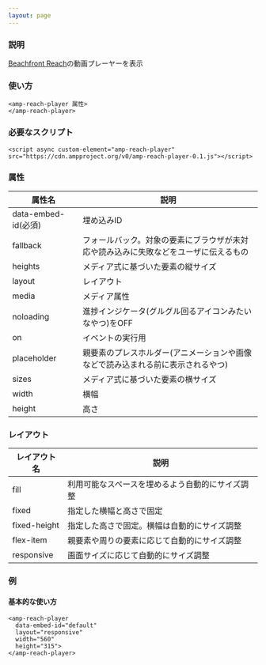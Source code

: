 ```yaml
---
layout: page
---
```


### 説明

[Beachfront Reach](http://beachfrontreach.com/)の動画プレーヤーを表示

### 使い方

    <amp-reach-player 属性>
    </amp-reach-player>

### 必要なスクリプト

    <script async custom-element="amp-reach-player" src="https://cdn.ampproject.org/v0/amp-reach-player-0.1.js"></script>

### 属性

| 属性名              | 説明                                                   |
|---------------------|--------------------------------------------------------|
| data-embed-id(必須) | 埋め込みID                                               |
| fallback            | フォールバック。対象の要素にブラウザが未対応や読み込みに失敗などをユーザに伝えるもの |
| heights             | メディア式に基づいた要素の縦サイズ                                 |
| layout              | レイアウト                                                  |
| media               | メディア属性                                               |
| noloading           | 進捗インジケータ(グルグル回るアイコンみたいなやつ)をOFF                      |
| on                  | イベントの実行用                                            |
| placeholder         | 親要素のプレスホルダー(アニメーションや画像などで読み込まれる前に表示されるやつ)    |
| sizes               | メディア式に基づいた要素の横サイズ                                 |
| width               | 横幅                                                   |
| height              | 高さ                                                    |

### レイアウト

| レイアウト名      | 説明                               |
|--------------|----------------------------------|
| fill         | 利用可能なスペースを埋めるよう自動的にサイズ調整 |
| fixed        | 指定した横幅と高さで固定                |
| fixed-height | 指定した高さで固定。横幅は自動的にサイズ調整 |
| flex-item    | 親要素や周りの要素に応じて自動的にサイズ調整 |
| responsive   | 画面サイズに応じて自動的にサイズ調整         |

### 例

#### 基本的な使い方

    <amp-reach-player
      data-embed-id="default"
      layout="responsive"
      width="560"
      height="315">
    </amp-reach-player>
